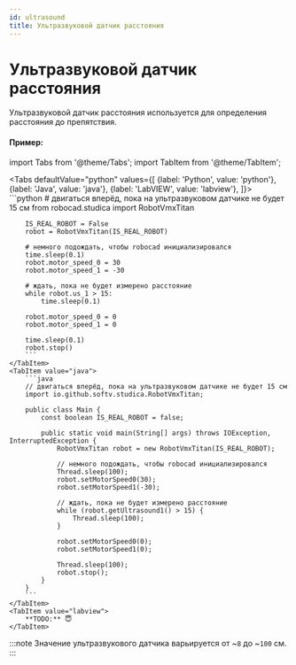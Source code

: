 ```yaml
---
id: ultrasound
title: Ультразвуковой датчик расстояния
---
```


# Ультразвуковой датчик расстояния

Ультразвуковой датчик расстояния используется для определения расстояния до препятствия.

#### Пример:

import Tabs from '@theme/Tabs';
import TabItem from '@theme/TabItem';

<Tabs
    defaultValue="python"
    values={[
        {label: 'Python', value: 'python'},
        {label: 'Java', value: 'java'},
        {label: 'LabVIEW', value: 'labview'},
    ]}>
    <TabItem value="python">  
        ```python
        # двигаться вперёд, пока на ультразвуковом датчике не будет 15 см
        from robocad.studica import RobotVmxTitan

        IS_REAL_ROBOT = False
        robot = RobotVmxTitan(IS_REAL_ROBOT)
        
        # немного подождать, чтобы robocad инициализировался
        time.sleep(0.1)
        robot.motor_speed_0 = 30
        robot.motor_speed_1 = -30

        # ждать, пока не будет измерено расстояние
        while robot.us_1 > 15:
            time.sleep(0.1)

        robot.motor_speed_0 = 0
        robot.motor_speed_1 = 0

        time.sleep(0.1)
        robot.stop()
        ```
    </TabItem>
    <TabItem value="java">
        ```java
        // двигаться вперёд, пока на ультразвуковом датчике не будет 15 см
        import io.github.softv.studica.RobotVmxTitan;

        public class Main {
            const boolean IS_REAL_ROBOT = false;

            public static void main(String[] args) throws IOException, InterruptedException {
                RobotVmxTitan robot = new RobotVmxTitan(IS_REAL_ROBOT);

                // немного подождать, чтобы robocad инициализировался
                Thread.sleep(100);
                robot.setMotorSpeed0(30);
                robot.setMotorSpeed1(-30);

                // ждать, пока не будет измерено расстояние
                while (robot.getUltrasound1() > 15) {
                    Thread.sleep(100);
                }
                
                robot.setMotorSpeed0(0);
                robot.setMotorSpeed1(0);

                Thread.sleep(100);
                robot.stop();
            }
        }
        ```
    </TabItem>
    <TabItem value="labview">
        **TODO:** 😇
    </TabItem>
</Tabs>   

:::note
Значение ультразвукового датчика варьируется от ~```8``` до ~```100``` см.
:::

